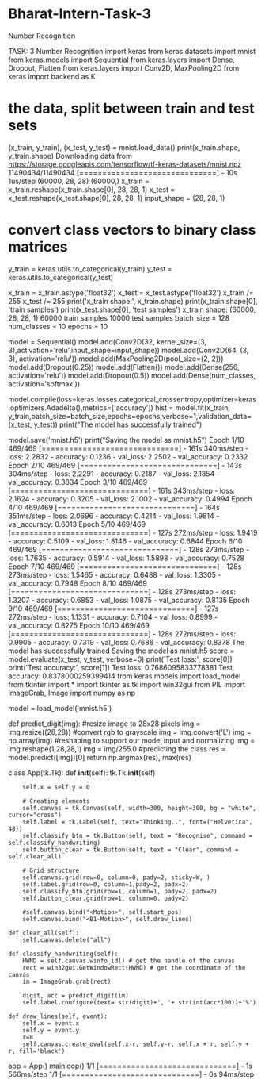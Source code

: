 # Bharat-Intern-Task-3
Number Recognition

TASK: 3
Number Recognition
import keras
from keras.datasets import mnist
from keras.models import Sequential
from keras.layers import Dense, Dropout, Flatten
from keras.layers import Conv2D, MaxPooling2D
from keras import backend as K
# the data, split between train and test sets
(x_train, y_train), (x_test, y_test) = mnist.load_data()
print(x_train.shape, y_train.shape)
Downloading data from https://storage.googleapis.com/tensorflow/tf-keras-datasets/mnist.npz
11490434/11490434 [==============================] - 10s 1us/step
(60000, 28, 28) (60000,)
x_train = x_train.reshape(x_train.shape[0], 28, 28, 1)
x_test = x_test.reshape(x_test.shape[0], 28, 28, 1)
input_shape = (28, 28, 1)

# convert class vectors to binary class matrices
y_train = keras.utils.to_categorical(y_train)
y_test = keras.utils.to_categorical(y_test)

x_train = x_train.astype('float32')
x_test = x_test.astype('float32')
x_train /= 255
x_test /= 255
print('x_train shape:', x_train.shape)
print(x_train.shape[0], 'train samples')
print(x_test.shape[0], 'test samples')
x_train shape: (60000, 28, 28, 1)
60000 train samples
10000 test samples
batch_size = 128
num_classes = 10
epochs = 10

model = Sequential()
model.add(Conv2D(32, kernel_size=(3, 3),activation='relu',input_shape=input_shape))
model.add(Conv2D(64, (3, 3), activation='relu'))
model.add(MaxPooling2D(pool_size=(2, 2)))
model.add(Dropout(0.25))
model.add(Flatten())
model.add(Dense(256, activation='relu'))
model.add(Dropout(0.5))
model.add(Dense(num_classes, activation='softmax'))

model.compile(loss=keras.losses.categorical_crossentropy,optimizer=keras.optimizers.Adadelta(),metrics=['accuracy'])
hist = model.fit(x_train, y_train,batch_size=batch_size,epochs=epochs,verbose=1,validation_data=(x_test, y_test))
print("The model has successfully trained")

model.save('mnist.h5')
print("Saving the model as mnist.h5")
Epoch 1/10
469/469 [==============================] - 161s 340ms/step - loss: 2.2832 - accuracy: 0.1236 - val_loss: 2.2502 - val_accuracy: 0.2332
Epoch 2/10
469/469 [==============================] - 143s 304ms/step - loss: 2.2291 - accuracy: 0.2187 - val_loss: 2.1854 - val_accuracy: 0.3834
Epoch 3/10
469/469 [==============================] - 161s 343ms/step - loss: 2.1624 - accuracy: 0.3205 - val_loss: 2.1002 - val_accuracy: 0.4994
Epoch 4/10
469/469 [==============================] - 164s 351ms/step - loss: 2.0696 - accuracy: 0.4214 - val_loss: 1.9814 - val_accuracy: 0.6013
Epoch 5/10
469/469 [==============================] - 127s 272ms/step - loss: 1.9419 - accuracy: 0.5109 - val_loss: 1.8146 - val_accuracy: 0.6844
Epoch 6/10
469/469 [==============================] - 128s 273ms/step - loss: 1.7635 - accuracy: 0.5914 - val_loss: 1.5898 - val_accuracy: 0.7528
Epoch 7/10
469/469 [==============================] - 128s 273ms/step - loss: 1.5465 - accuracy: 0.6488 - val_loss: 1.3305 - val_accuracy: 0.7948
Epoch 8/10
469/469 [==============================] - 128s 273ms/step - loss: 1.3207 - accuracy: 0.6853 - val_loss: 1.0875 - val_accuracy: 0.8135
Epoch 9/10
469/469 [==============================] - 127s 272ms/step - loss: 1.1331 - accuracy: 0.7104 - val_loss: 0.8999 - val_accuracy: 0.8275
Epoch 10/10
469/469 [==============================] - 128s 272ms/step - loss: 0.9905 - accuracy: 0.7319 - val_loss: 0.7686 - val_accuracy: 0.8378
The model has successfully trained
Saving the model as mnist.h5
score = model.evaluate(x_test, y_test, verbose=0)
print('Test loss:', score[0])
print('Test accuracy:', score[1])
Test loss: 0.7686095833778381
Test accuracy: 0.8378000259399414
from keras.models import load_model
from tkinter import *
import tkinter as tk
import win32gui
from PIL import ImageGrab, Image
import numpy as np

model = load_model('mnist.h5')

def predict_digit(img):
    #resize image to 28x28 pixels
    img = img.resize((28,28))
    #convert rgb to grayscale
    img = img.convert('L')
    img = np.array(img)
    #reshaping to support our model input and normalizing
    img = img.reshape(1,28,28,1)
    img = img/255.0
    #predicting the class
    res = model.predict([img])[0]
    return np.argmax(res), max(res)

class App(tk.Tk):
    def __init__(self):
        tk.Tk.__init__(self)

        self.x = self.y = 0

        # Creating elements
        self.canvas = tk.Canvas(self, width=300, height=300, bg = "white", cursor="cross")
        self.label = tk.Label(self, text="Thinking..", font=("Helvetica", 48))
        self.classify_btn = tk.Button(self, text = "Recognise", command =         self.classify_handwriting) 
        self.button_clear = tk.Button(self, text = "Clear", command = self.clear_all)

        # Grid structure
        self.canvas.grid(row=0, column=0, pady=2, sticky=W, )
        self.label.grid(row=0, column=1,pady=2, padx=2)
        self.classify_btn.grid(row=1, column=1, pady=2, padx=2)
        self.button_clear.grid(row=1, column=0, pady=2)

        #self.canvas.bind("<Motion>", self.start_pos)
        self.canvas.bind("<B1-Motion>", self.draw_lines)

    def clear_all(self):
        self.canvas.delete("all")

    def classify_handwriting(self):
        HWND = self.canvas.winfo_id() # get the handle of the canvas
        rect = win32gui.GetWindowRect(HWND) # get the coordinate of the canvas
        im = ImageGrab.grab(rect)

        digit, acc = predict_digit(im)
        self.label.configure(text= str(digit)+', '+ str(int(acc*100))+'%')

    def draw_lines(self, event):
        self.x = event.x
        self.y = event.y
        r=8
        self.canvas.create_oval(self.x-r, self.y-r, self.x + r, self.y + r, fill='black')

app = App()
mainloop()
1/1 [==============================] - 1s 566ms/step
1/1 [==============================] - 0s 94ms/step
